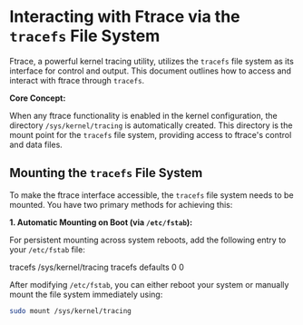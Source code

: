 # Interacting with Ftrace via the `tracefs` File System

Ftrace, a powerful kernel tracing utility, utilizes the `tracefs` file system as its interface for control and output. This document outlines how to access and interact with ftrace through `tracefs`.

**Core Concept:**

When any ftrace functionality is enabled in the kernel configuration, the directory `/sys/kernel/tracing` is automatically created. This directory is the mount point for the `tracefs` file system, providing access to ftrace's control and data files.

## Mounting the `tracefs` File System

To make the ftrace interface accessible, the `tracefs` file system needs to be mounted. You have two primary methods for achieving this:

**1. Automatic Mounting on Boot (via `/etc/fstab`):**

   For persistent mounting across system reboots, add the following entry to your `/etc/fstab` file:

tracefs /sys/kernel/tracing tracefs defaults 0 0

After modifying `/etc/fstab`, you can either reboot your system or manually mount the file system immediately using:

```bash
sudo mount /sys/kernel/tracing
